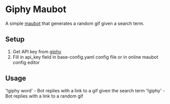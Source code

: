# Giphy Maubot
A simple [maubot](https://github.com/maubot/maubot) that generates a random gif given a search term.

## Setup
1. Get API key from [giphy](https://developers.giphy.com/docs/)
2. Fill in api_key field in base-config.yaml config file or in online maubot config editor

## Usage
'!giphy word' - Bot replies with a link to a gif given the search term
'!giphy' - Bot replies with a link to a random gif
